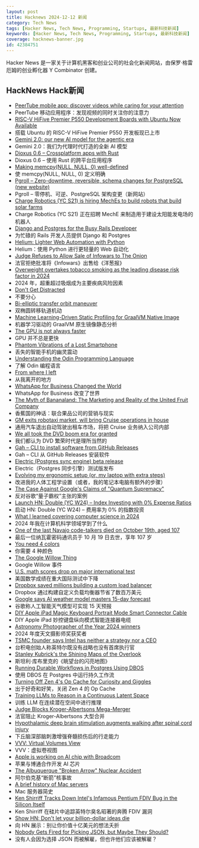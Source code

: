 ```yaml
---
layout: post
title: Hacknews 2024-12-12 新闻
category: Tech News
tags: [Hacker News, Tech News, Programming, Startups, 最新科技新闻]
keywords: [Hacker News, Tech News, Programming, Startups, 最新科技新闻]
coverage: hacknews-banner.jpg
id: 42384751
---
```


Hacker News 是一家关于计算机黑客和创业公司的社会化新闻网站，由保罗·格雷厄姆的创业孵化器 Y Combinator 创建。

## HackNews Hack新闻

- [PeerTube mobile app: discover videos while caring for your attention](https://joinpeertube.org/news/peertube-app)
- PeerTube 移动应用程序：发现视频的同时关注你的注意力
- [RISC-V HiFive Premier P550 Development Boards with Ubuntu Now Available](https://www.sifive.com/blog/hifive-premier-p550-development-boards-with-ubuntu)
- 搭载 Ubuntu 的 RISC-V HiFive Premier P550 开发板现已上市
- [Gemini 2.0: our new AI model for the agentic era](https://blog.google/technology/google-deepmind/google-gemini-ai-update-december-2024/)
- Gemini 2.0：我们为代理时代打造的全新 AI 模型
- [Dioxus 0.6 – Crossplatform apps with Rust](https://dioxuslabs.com/blog/release-060/)
- Dioxus 0.6 – 使用 Rust 的跨平台应用程序
- [Making memcpy(NULL, NULL, 0) well-defined](https://developers.redhat.com/articles/2024/12/11/making-memcpynull-null-0-well-defined)
- 使 memcpy(NULL, NULL, 0) 定义明确
- [Pgroll – Zero-downtime, reversible, schema changes for PostgreSQL (new website)](https://pgroll.com/)
- Pgroll – 零停机、可逆、PostgreSQL 架构变更（新网站）
- [Charge Robotics (YC S21) is hiring MechEs to build robots that build solar farms](https://www.ycombinator.com/companies/charge-robotics/jobs/ml4f9l4-senior-mechanical-engineer)
- Charge Robotics (YC S21) 正在招聘 MechE 来制造用于建设太阳能发电场的机器人
- [Django and Postgres for the Busy Rails Developer](https://andyatkinson.com/django-python-postgres-busy-rails-developer)
- 为忙碌的 Rails 开发人员提供 Django 和 Postgres
- [Helium: Lighter Web Automation with Python](https://github.com/mherrmann/helium)
- Helium：使用 Python 进行更轻量的 Web 自动化
- [Judge Refuses to Allow Sale of Infowars to The Onion](https://www.nytimes.com/2024/12/10/business/media/the-onion-infowars-alex-jones.html)
- 法官拒绝批准将《Infowars》出售给《洋葱报》
- [Overweight overtakes tobacco smoking as the leading disease risk factor in 2024](https://www.scimex.org/newsfeed/being-overweight-overtakes-tobacco-smoking-as-the-leading-disease-risk-factor-in-2024)
- 2024 年，超重超过吸烟成为主要疾病风险因素
- [Don't Get Distracted](https://calebhearth.com/dont-get-distracted)
- 不要分心
- [Bi-elliptic transfer orbit maneuver](https://www.johndcook.com/blog/2024/12/03/bi-elliptic-transfer/)
- 双椭圆转移轨道机动
- [Machine Learning-Driven Static Profiling for GraalVM Native Image](https://medium.com/graalvm/machine-learning-driven-static-profiling-for-native-image-d7fc13bb04e2)
- 机器学习驱动的 GraalVM 原生镜像静态分析
- [The GPU is not always faster](https://cowfreedom.de/#dot_product/introduction/)
- GPU 并不总是更快
- [Phantom Vibrations of a Lost Smartphone](https://www.sapiens.org/culture/smartphones-cyborgs-phantom-limb/)
- 丢失的智能手机的幽灵震动
- [Understanding the Odin Programming Language](https://odinbook.com/)
- 了解 Odin 编程语言
- [From where I left](https://antirez.com/news/144)
- 从我离开的地方
- [WhatsApp for Business Changed the World](https://restofworld.org/2024/how-whatsapp-for-business-changed-the-world/)
- WhatsApp for Business 改变了世界
- [The Myth of Bananaland: The Marketing and Reality of the United Fruit Company](https://worldhistory.substack.com/p/the-myth-of-bananaland)
- 香蕉国的神话：联合果品公司的营销与现实
- [GM exits robotaxi market, will bring Cruise operations in house](https://www.cnbc.com/2024/12/10/gm-halts-funding-of-robotaxi-development-by-cruise.html)
- 通用汽车退出自动驾驶出租车市场，将把 Cruise 业务纳入公司内部
- [We all took the DVD boom era for granted](https://filmstories.co.uk/features/we-all-took-the-dvd-boom-era-for-granted/)
- 我们都认为 DVD 繁荣时代是理所当然的
- [Gah – CLI to install software from GitHub Releases](https://github.com/marverix/gah)
- Gah – CLI 从 GitHub Releases 安装软件
- [Electric (Postgres sync engine) beta release](https://electric-sql.com/blog/2024/12/10/electric-beta-release)
- Electric（Postgres 同步引擎）测试版发布
- [Evolving my ergonomic setup (or, my laptop with extra steps)](https://www.ntietz.com/blog/evolving-ergo-setup/)
- 改进我的人体工程学设置（或者，我的笔记本电脑有额外的步骤）
- [The Case Against Google's Claims of "Quantum Supremacy"](https://gilkalai.wordpress.com/2024/12/09/the-case-against-googles-claims-of-quantum-supremacy-a-very-short-introduction/)
- 反对谷歌“量子霸权”主张的案例
- [Launch HN: Double (YC W24) – Index Investing with 0% Expense Ratios]()
- 启动 HN: Double (YC W24) – 费用率为 0% 的指数投资
- [What I learned covering computer science in 2024](https://mailchi.mp/quantamagazine.org/why-colliding-particles-reveal-reality-4865746?e=4ee9db7d79)
- 2024 年我在计算机科学领域学到了什么
- [One of the last Navajo code-talkers died on October 19th, aged 107](https://www.economist.com/obituary/2024/12/05/john-kinsel-used-his-own-language-to-fool-the-japanese)
- 最后一位纳瓦霍密码通讯员于 10 月 19 日去世，享年 107 岁
- [You need 4 colors](https://www.iamsajid.com/colors/)
- 你需要 4 种颜色
- [The Google Willow Thing](https://scottaaronson.blog/?p=8525)
- Google Willow 事件
- [U.S. math scores drop on major international test](https://www.chalkbeat.org/2024/12/04/timss-international-test-result-us-math-scores-decline-post-pandemic/)
- 美国数学成绩在重大国际测试中下降
- [Dropbox saved millions building a custom load balancer](https://newsletter.betterstack.com/p/how-dropbox-saved-millions-of-dollars)
- Dropbox 通过构建自定义负载均衡器节省了数百万美元
- [Google says AI weather model masters 15-day forecast](https://phys.org/news/2024-12-google-ai-weather-masters-day.html)
- 谷歌称人工智能天气模型可实现 15 天预报
- [DIY Apple iPad Magic Keyboard Portrait Mode Smart Connector Cable](https://gist.github.com/ryancdavison/5c705d78cb5c14a809d0ba5a02ab1ba4)
- DIY Apple iPad 妙控键盘纵向模式智能连接器电缆
- [Astronomy Photographer of the Year 2024 winners](https://www.rmg.co.uk/whats-on/astronomy-photographer-year/galleries/overall-winners-2024)
- 2024 年度天文摄影师奖获奖者
- [TSMC founder says Intel has neither a strategy nor a CEO](https://www.tomshardware.com/tech-industry/tsmc-founder-says-intel-should-focus-on-ai-not-advanced-process-technologies)
- 台积电创始人称英特尔既没有战略也没有首席执行官
- [Stanley Kubrick's the Shining Maps of the Overlook](https://idyllopuspress.com/idyllopus/film/sh_maps.htm)
- 斯坦利·库布里克的《眺望台的闪亮地图》
- [Running Durable Workflows in Postgres Using DBOS](https://supabase.com/blog/durable-workflows-in-postgres-dbos)
- 使用 DBOS 在 Postgres 中运行持久工作流
- [Turning Off Zen 4's Op Cache for Curiosity and Giggles](https://chipsandcheese.com/p/turning-off-zen-4s-op-cache-for-curiosity)
- 出于好奇和好笑，关闭 Zen 4 的 Op Cache
- [Training LLMs to Reason in a Continuous Latent Space](https://arxiv.org/abs/2412.06769)
- 训练 LLM 在连续潜在空间中进行推理
- [Judge Blocks Kroger-Albertsons Mega-Merger](https://www.thebignewsletter.com/p/boom-judge-blocks-kroger-albertsons)
- 法官阻止 Kroger-Albertsons 大型合并
- [Hypothalamic deep brain stimulation augments walking after spinal cord injury](https://www.nature.com/articles/s41591-024-03306-x)
- 下丘脑深部脑刺激增强脊髓损伤后的行走能力
- [VVV: Virtual Volumes View](https://www.fsoft.it/VVV/index.html)
- VVV：虚拟卷视图
- [Apple is working on AI chip with Broadcom](https://finance.yahoo.com/news/apple-working-ai-chip-broadcom-141956432.html)
- 苹果与博通合作开发 AI 芯片
- [The Albuquerque "Broken Arrow" Nuclear Accident](https://lflank.wordpress.com/2024/12/10/the-albuquerque-broken-arrow-nuclear-accident/)
- 阿尔伯克基“断箭”核事故
- [A brief history of Mac servers](https://eclecticlight.co/2024/12/07/a-brief-history-of-mac-servers/)
- Mac 服务器简史
- [Ken Shirriff Tracks Down Intel's Infamous Pentium FDIV Bug in the Silicon Itself](https://www.hackster.io/news/ken-shirriff-tracks-down-intel-s-infamous-pentium-fdiv-bug-in-the-silicon-itself-fe6b8be99f30)
- Ken Shirriff 在硅片中追踪英特尔臭名昭著的奔腾 FDIV 漏洞
- [Show HN: Don't let your billion-dollar ideas die](https://ideaharbor.xyz)
- 向 HN 展示：别让你价值十亿美元的想法夭折
- [Nobody Gets Fired for Picking JSON, but Maybe They Should?](https://mcyoung.xyz/2024/12/10/json-sucks/)
- 没有人会因为选择 JSON 而被解雇，但也许他们应该被解雇？

